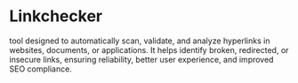 # Linkchecker
tool designed to automatically scan, validate, and analyze hyperlinks in websites, documents, or applications. It helps identify broken, redirected, or insecure links, ensuring reliability, better user experience, and improved SEO compliance.  
